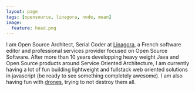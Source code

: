 ```yaml
---
layout: page
tags: [opensource, linagora, node, mean]
image:
  feature: head.png
---
```


I am Open Source Architect, Serial Coder at [Linagora](http://linagora.com), a French software editor and professional services provider focused on Open Source Software.
After more than 10 years developping heavy weight Java and Open Source products around Service Oriented Architecture, I am currently having a lot of fun building lightweight and fullstack web oriented solutions in javascript (be ready to see something completely awesome). I am also having fun with [drones](http://chamerling.github.io/slides/content/rmll14-fr/index.html), trying to not destroy them all.